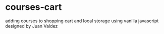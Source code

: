 # courses-cart
adding courses to shopping cart and local storage using vanilla javascript designed by Juan Valdez
